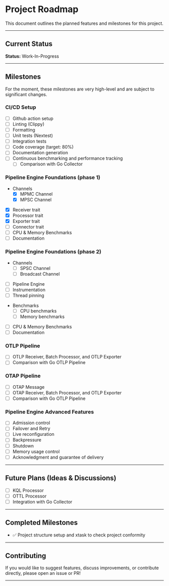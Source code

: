 # Project Roadmap

This document outlines the planned features and milestones for this project.

---

## Current Status

**Status:** Work-In-Progress

---

## Milestones

For the moment, these milestones are very high-level and are subject to
significant changes.

### CI/CD Setup

- [ ] Github action setup
- [ ] Linting (Clippy)
- [ ] Formatting
- [ ] Unit tests (Nextest)
- [ ] Integration tests
- [ ] Code coverage (target: 80%)
- [ ] Documentation generation
- [ ] Continuous benchmarking and performance tracking
  - [ ] Comparison with Go Collector
  
### Pipeline Engine Foundations (phase 1)

- Channels
  - [x] MPMC Channel
  - [x] MPSC Channel
- [x] Receiver trait
- [x] Processor trait
- [x] Exporter trait
- [ ] Connector trait
- [ ] CPU & Memory Benchmarks
- [ ] Documentation

### Pipeline Engine Foundations (phase 2)

- Channels
  - [ ] SPSC Channel
  - [ ] Broadcast Channel
- [ ] Pipeline Engine
- [ ] Instrumentation
- [ ] Thread pinning
- Benchmarks
  - [ ] CPU benchmarks
  - [ ] Memory benchmarks
- [ ] CPU & Memory Benchmarks
- [ ] Documentation

### OTLP Pipeline

- [ ] OTLP Receiver, Batch Processor, and OTLP Exporter
- [ ] Comparison with Go OTLP Pipeline

### OTAP Pipeline

- [ ] OTAP Message
- [ ] OTAP Receiver, Batch Processor, and OTLP Exporter
- [ ] Comparison with Go OTLP Pipeline

### Pipeline Engine Advanced Features

- [ ] Admission control
- [ ] Failover and Retry
- [ ] Live reconfiguration
- [ ] Backpressure
- [ ] Shutdown
- [ ] Memory usage control
- [ ] Acknowledgment and guarantee of delivery

---

## Future Plans (Ideas & Discussions)

- [ ] KQL Processor
- [ ] OTTL Processor
- [ ] Integration with Go Collector

---

## Completed Milestones

- ✅ Project structure setup and xtask to check project conformity

---

## Contributing

If you would like to suggest features, discuss improvements, or contribute
directly, please open an issue or PR!

---
